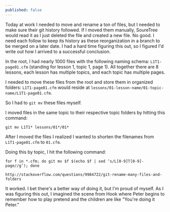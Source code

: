 ```yaml
---
published: false
---
```


Today at work I needed to move and rename a ton of files, but I needed to make sure their git history followed. If I moved them manually, SoureTree would read it as I just deleted the file and created a new file. No good. I need each follow to keep its history as these reorganization in a branch to be merged on a later date. I had a hard time figuring this out, so I figured I'd write out how I arrived to a successful conclusion.

In the root, I had nearly 1000 files with the following naming schema: `L1T1-page01.cfm` (standing for lesson 1, topic 1, page 1). All together there are 8 lessons, each lesson has multiple topics, and each topic has multiple pages.

I needed to move these files from the root and store them in organized folders:  `L1T1-page01.cfm` would reside at `lessons/01-lesson-name/01-topic-name/L1T1-page01.cfm`.

So I had to `git mv` these files myself.

I moved files in the same topic to their respective topic folders by hitting this command:

	git mv L1T1* lessons/01*/01*

After I moved the files I realized I wanted to shorten the filenames from `L1T1-page01.cfm` to `01.cfm`.

Doing this by topic, I hit the following command:

	for f in *.cfm; do git mv $f $(echo $f | sed ‘s/L[0-9]T[0-9]-page//g’); done
    
    http://stackoverflow.com/questions/9984722/git-rename-many-files-and-folders

It worked. I bet there's a better way of doing it, but I'm proud of myself. As I was figuring this out, I imagined the scene from Hook where Peter begins to remember how to play pretend and the children are like "You're doing it Peter."